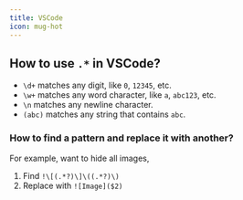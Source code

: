 ```yaml
---
title: VSCode
icon: mug-hot
---
```


## How to use `.*` in VSCode?

- `\d+` matches any digit, like `0`, `12345`, etc.
- `\w+` matches any word character, like `a`, `abc123`, etc.
- `\n` matches any newline character.
- `(abc)` matches any string that contains `abc`.

### How to find a pattern and replace it with another?

For example, want to hide all images,

1. Find `!\[(.*?)\]\((.*?)\)`
2. Replace with `![Image]($2)`